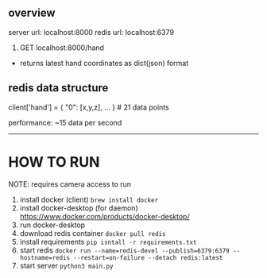 ## overview

server url: localhost:8000
redis url:  localhost:6379

1. GET localhost:8000/hand
  * returns latest hand coordinates as dict(json) format


## redis data structure
client['hand'] = { "0": [x,y,z], ... } # 21 data points

performance: ~15 data per second


---

# HOW TO RUN

NOTE: requires camera access to run

1. install docker (client)
  `brew install docker`
1. install docker-desktop (for daemon)
  https://www.docker.com/products/docker-desktop/
1. run docker-desktop
1. download redis container
  `docker pull redis`
1. install requirements
  `pip isntall -r requirements.txt`
1. start redis
  `docker run --name=redis-devel --publish=6379:6379 --hostname=redis --restart=on-failure --detach redis:latest`
1. start server
  `python3 main.py`




